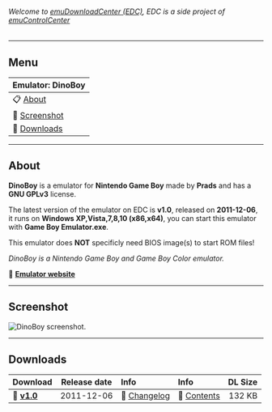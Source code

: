 ###### Welcome to [emuDownloadCenter (EDC)](https://github.com/PhoenixInteractiveNL/emuDownloadCenter/wiki/), EDC is a side project of [emuControlCenter](https://github.com/PhoenixInteractiveNL/emuControlCenter/wiki/)
***
## Menu
| **Emulator: DinoBoy** |
|:---------|
| :clipboard: [About](#about) |
| :sunrise: [Screenshot](#screenshot) |
| :floppy_disk: [Downloads](#downloads) |
***
## About
**DinoBoy** is a emulator for **Nintendo Game Boy** made by **Prads** and has a **GNU GPLv3** license.

The latest version of the emulator on EDC is **v1.0**, released on **2011-12-06**, it runs on **Windows XP,Vista,7,8,10 (x86,x64)**, you can start this emulator with **Game Boy Emulator.exe**.

This emulator does **NOT** specificly need BIOS image(s) to start ROM files!

_DinoBoy is a Nintendo Game Boy and Game Boy Color emulator._

:link: [**Emulator website**](www.pradsprojects.com/dinoboy.html)
***
## Screenshot
![](https://raw.githubusercontent.com/PhoenixInteractiveNL/emuDownloadCenter/master/hooks/dinoboy/screen.jpg "DinoBoy screenshot.")
***
## Downloads
| Download | Release date  | Info       | Info       | DL Size    |
|:---------|:-------------:|:-----------|:-----------|-----------:|
| :floppy_disk: [**v1.0**](https://github.com/PhoenixInteractiveNL/edc-repo0003/raw/master/dinoboy/1.0.7z) | 2011-12-06 | :page_facing_up: [Changelog](https://github.com/PhoenixInteractiveNL/edc-repo0003/blob/master/dinoboy/1.0_changelog.txt) | :mag_right: [Contents](https://github.com/PhoenixInteractiveNL/edc-repo0003/blob/master/dinoboy/1.0_contents.txt) | 132 KB |
